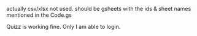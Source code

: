 actually csv/xlsx  not used. should be gsheets with the ids & sheet names  mentioned in the Code.gs

Quizz is working fine. Only I am able to login.
